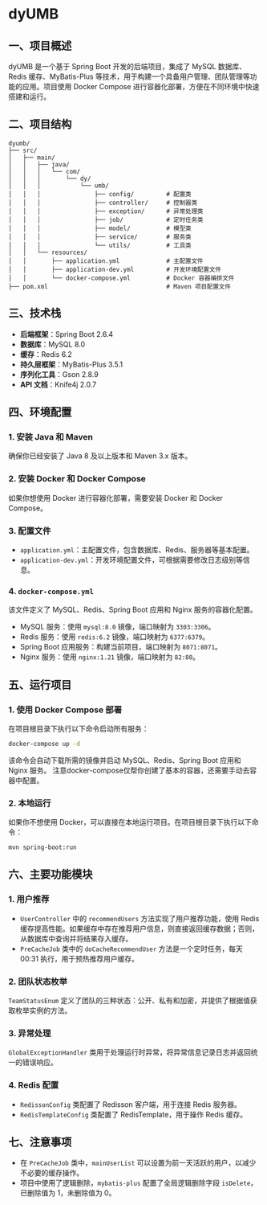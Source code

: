 # dyUMB

## 一、项目概述
dyUMB 是一个基于 Spring Boot 开发的后端项目，集成了 MySQL 数据库、Redis 缓存、MyBatis-Plus 等技术，用于构建一个具备用户管理、团队管理等功能的应用。项目使用 Docker Compose 进行容器化部署，方便在不同环境中快速搭建和运行。

## 二、项目结构
```
dyumb/
├── src/
│   ├── main/
│   │   ├── java/
│   │   │   └── com/
│   │   │       └── dy/
│   │   │           └── umb/
│   │   │               ├── config/         # 配置类
│   │   │               ├── controller/     # 控制器类
│   │   │               ├── exception/      # 异常处理类
│   │   │               ├── job/            # 定时任务类
│   │   │               ├── model/          # 模型类
│   │   │               ├── service/        # 服务类
│   │   │               └── utils/          # 工具类
│   │   └── resources/
│   │       ├── application.yml             # 主配置文件
│   │       ├── application-dev.yml         # 开发环境配置文件
│   │       └── docker-compose.yml          # Docker 容器编排文件
├── pom.xml                                 # Maven 项目配置文件
```

## 三、技术栈
- **后端框架**：Spring Boot 2.6.4
- **数据库**：MySQL 8.0
- **缓存**：Redis 6.2
- **持久层框架**：MyBatis-Plus 3.5.1
- **序列化工具**：Gson 2.8.9
- **API 文档**：Knife4j 2.0.7

## 四、环境配置
### 1. 安装 Java 和 Maven
确保你已经安装了 Java 8 及以上版本和 Maven 3.x 版本。

### 2. 安装 Docker 和 Docker Compose
如果你想使用 Docker 进行容器化部署，需要安装 Docker 和 Docker Compose。

### 3. 配置文件
- `application.yml`：主配置文件，包含数据库、Redis、服务器等基本配置。
- `application-dev.yml`：开发环境配置文件，可根据需要修改日志级别等信息。

### 4. `docker-compose.yml`
该文件定义了 MySQL、Redis、Spring Boot 应用和 Nginx 服务的容器化配置。
- MySQL 服务：使用 `mysql:8.0` 镜像，端口映射为 `3303:3306`。
- Redis 服务：使用 `redis:6.2` 镜像，端口映射为 `6377:6379`。
- Spring Boot 应用服务：构建当前项目，端口映射为 `8071:8071`。
- Nginx 服务：使用 `nginx:1.21` 镜像，端口映射为 `82:80`。

## 五、运行项目
### 1. 使用 Docker Compose 部署
在项目根目录下执行以下命令启动所有服务：
```bash
docker-compose up -d
```
该命令会自动下载所需的镜像并启动 MySQL、Redis、Spring Boot 应用和 Nginx 服务。
注意docker-compose仅帮你创建了基本的容器，还需要手动去容器中配置。

### 2. 本地运行
如果你不想使用 Docker，可以直接在本地运行项目。在项目根目录下执行以下命令：
```bash
mvn spring-boot:run
```

## 六、主要功能模块
### 1. 用户推荐
- `UserController` 中的 `recommendUsers` 方法实现了用户推荐功能，使用 Redis 缓存提高性能。如果缓存中存在推荐用户信息，则直接返回缓存数据；否则，从数据库中查询并将结果存入缓存。
- `PreCacheJob` 类中的 `doCacheRecommendUser` 方法是一个定时任务，每天 00:31 执行，用于预热推荐用户缓存。

### 2. 团队状态枚举
`TeamStatusEnum` 定义了团队的三种状态：公开、私有和加密，并提供了根据值获取枚举实例的方法。

### 3. 异常处理
`GlobalExceptionHandler` 类用于处理运行时异常，将异常信息记录日志并返回统一的错误响应。

### 4. Redis 配置
- `RedissonConfig` 类配置了 Redisson 客户端，用于连接 Redis 服务器。
- `RedisTemplateConfig` 类配置了 RedisTemplate，用于操作 Redis 缓存。

## 七、注意事项
- 在 `PreCacheJob` 类中，`mainUserList` 可以设置为前一天活跃的用户，以减少不必要的缓存操作。
- 项目中使用了逻辑删除，`mybatis-plus` 配置了全局逻辑删除字段 `isDelete`，已删除值为 1，未删除值为 0。